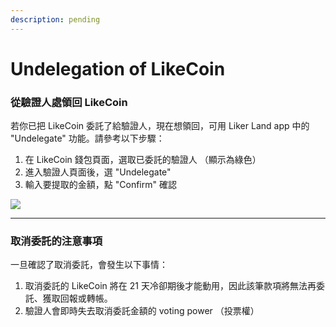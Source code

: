 ```yaml
---
description: pending
---
```


# Undelegation of LikeCoin

### 從驗證人處領回 LikeCoin <a id="-likecoin"></a>

若你已把 LikeCoin 委託了給驗證人，現在想領回，可用 Liker Land app 中的 "Undelegate" 功能。請參考以下步驟：

1. 在 LikeCoin 錢包頁面，選取已委託的驗證人 （顯示為綠色）
2. 進入驗證人頁面後，選 "Undelegate"
3. 輸入要提取的金額，點 "Confirm" 確認

![](https://downloads.intercomcdn.com/i/o/169638612/c7c8a7d455f8b0609fed0b92/IMG_2113.PNG)

----------------

### 取消委託的注意事項

一旦確認了取消委託，會發生以下事情：

1. 取消委託的 LikeCoin 將在 21 天冷卻期後才能動用，因此該筆款項將無法再委託、獲取回報或轉帳。
2. 驗證人會即時失去取消委託金額的 voting power （投票權）


